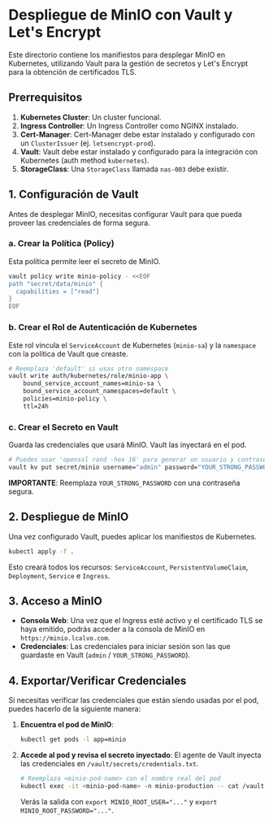 # Despliegue de MinIO con Vault y Let's Encrypt

Este directorio contiene los manifiestos para desplegar MinIO en Kubernetes, utilizando Vault para la gestión de secretos y Let's Encrypt para la obtención de certificados TLS.

## Prerrequisitos

1.  **Kubernetes Cluster**: Un cluster funcional.
2.  **Ingress Controller**: Un Ingress Controller como NGINX instalado.
3.  **Cert-Manager**: Cert-Manager debe estar instalado y configurado con un `ClusterIssuer` (ej. `letsencrypt-prod`).
4.  **Vault**: Vault debe estar instalado y configurado para la integración con Kubernetes (auth method `kubernetes`).
5.  **StorageClass**: Una `StorageClass` llamada `nas-003` debe existir.

## 1. Configuración de Vault

Antes de desplegar MinIO, necesitas configurar Vault para que pueda proveer las credenciales de forma segura.

### a. Crear la Política (Policy)

Esta política permite leer el secreto de MinIO.

```bash
vault policy write minio-policy - <<EOF
path "secret/data/minio" {
  capabilities = ["read"]
}
EOF
```

### b. Crear el Rol de Autenticación de Kubernetes

Este rol vincula el `ServiceAccount` de Kubernetes (`minio-sa`) y la `namespace` con la política de Vault que creaste.

```bash
# Reemplaza 'default' si usas otro namespace
vault write auth/kubernetes/role/minio-app \
    bound_service_account_names=minio-sa \
    bound_service_account_namespaces=default \
    policies=minio-policy \
    ttl=24h
```

### c. Crear el Secreto en Vault

Guarda las credenciales que usará MinIO. Vault las inyectará en el pod.

```bash
# Puedes usar 'openssl rand -hex 16' para generar un usuario y contraseña seguros
vault kv put secret/minio username="admin" password="YOUR_STRONG_PASSWORD"
```

**IMPORTANTE**: Reemplaza `YOUR_STRONG_PASSWORD` con una contraseña segura.

## 2. Despliegue de MinIO

Una vez configurado Vault, puedes aplicar los manifiestos de Kubernetes.

```bash
kubectl apply -f .
```

Esto creará todos los recursos: `ServiceAccount`, `PersistentVolumeClaim`, `Deployment`, `Service` e `Ingress`.

## 3. Acceso a MinIO

-   **Consola Web**: Una vez que el Ingress esté activo y el certificado TLS se haya emitido, podrás acceder a la consola de MinIO en `https://minio.lcalvo.com`.
-   **Credenciales**: Las credenciales para iniciar sesión son las que guardaste en Vault (`admin` / `YOUR_STRONG_PASSWORD`).

## 4. Exportar/Verificar Credenciales

Si necesitas verificar las credenciales que están siendo usadas por el pod, puedes hacerlo de la siguiente manera:

1.  **Encuentra el pod de MinIO**:
    ```bash
    kubectl get pods -l app=minio
    ```

2.  **Accede al pod y revisa el secreto inyectado**:
    El agente de Vault inyecta las credenciales en `/vault/secrets/credentials.txt`.

    ```bash
    # Reemplaza <minio-pod-name> con el nombre real del pod
    kubectl exec -it <minio-pod-name> -n minio-production -- cat /vault/secrets/credentials.txt
    ```

    Verás la salida con `export MINIO_ROOT_USER="..."` y `export MINIO_ROOT_PASSWORD="..."`.
